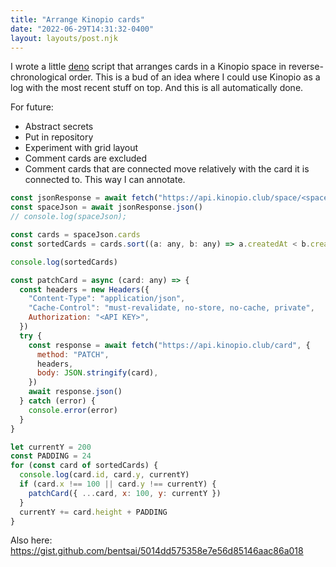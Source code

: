 ```yaml
---
title: "Arrange Kinopio cards"
date: "2022-06-29T14:31:32-0400"
layout: layouts/post.njk
---
```


I wrote a little [deno](https://deno.land) script that arranges cards in a
Kinopio space in reverse-chronological order. This is a bud of an idea where I
could use Kinopio as a log with the most recent stuff on top. And this is all
automatically done.

For future:

- Abstract secrets
- Put in repository
- Experiment with grid layout
- Comment cards are excluded
- Comment cards that are connected move relatively with the card it is connected
  to. This way I can annotate.

```javascript
const jsonResponse = await fetch("https://api.kinopio.club/space/<space ID>")
const spaceJson = await jsonResponse.json()
// console.log(spaceJson);

const cards = spaceJson.cards
const sortedCards = cards.sort((a: any, b: any) => a.createdAt < b.createdAt)

console.log(sortedCards)

const patchCard = async (card: any) => {
  const headers = new Headers({
    "Content-Type": "application/json",
    "Cache-Control": "must-revalidate, no-store, no-cache, private",
    Authorization: "<API KEY>",
  })
  try {
    const response = await fetch("https://api.kinopio.club/card", {
      method: "PATCH",
      headers,
      body: JSON.stringify(card),
    })
    await response.json()
  } catch (error) {
    console.error(error)
  }
}

let currentY = 200
const PADDING = 24
for (const card of sortedCards) {
  console.log(card.id, card.y, currentY)
  if (card.x !== 100 || card.y !== currentY) {
    patchCard({ ...card, x: 100, y: currentY })
  }
  currentY += card.height + PADDING
}
```

Also here: https://gist.github.com/bentsai/5014dd575358e7e56d85146aac86a018
